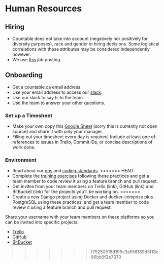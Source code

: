 # Human Resources

## Hiring

  * Countable does not take into account (negatively nor positively for diversity purposes), race and gender in hiring decisions. Some logistical correlations with these attributes may be considered independently however.
  * We use [this](./ASSOCIATE_POSTING.md) job posting.

## Onboarding

  * Get a countable.ca email address.
  * Use your email address to access our [slack](http://countable-web.slack.com).
  * Use our slack to say hi to the team.
  * Use the team to answer your other questions.

### Set up a Timesheet

  * Make your own copy this [Google Sheet](https://docs.google.com/spreadsheets/d/1fzO2pLqXMKpUPgQOxvCdTpvrFzvizq-NOh8i7EijY7Q/edit#gid=33) (sorry this is currently not open source) and share it with only your manager.
  * Filling out your timesheet every day is required. Include at least one of: references to issues in Trello, Commit IDs, or concise descriptions of work done.

### Environment
  
  * Read about our [ops](../engineering/OPERATIONS.md) and [coding standards](../engineering/CODING_STANDARDS.md).
<<<<<<< HEAD
  * Complete the [training exercises](../engineering/TRAINING.md) following these practices and get a team member to code review it using a feature branch and pull request.
  * Get invites from your team members on Trello (link), GitHub (link) and BitBucket (link) for the projects you'll be working on.
=======
  * Create a new Django project using Docker and docker-compose plus PostgreSQL using these practices, and get a team member to code review it using a feature branch and pull request.

Share your username with your team members on these platforms so you can be invited into specific projects:
  * [Trello](https://trello.com/b/gycu4ydQ/opportunity-road-map)
  * [GitHub](https://github.com/countable-web)
  * [BitBucket](https://bitbucket.org/countable-web)
>>>>>>> f79250518d199c3a556189d5f18c96bb0f2e7370

